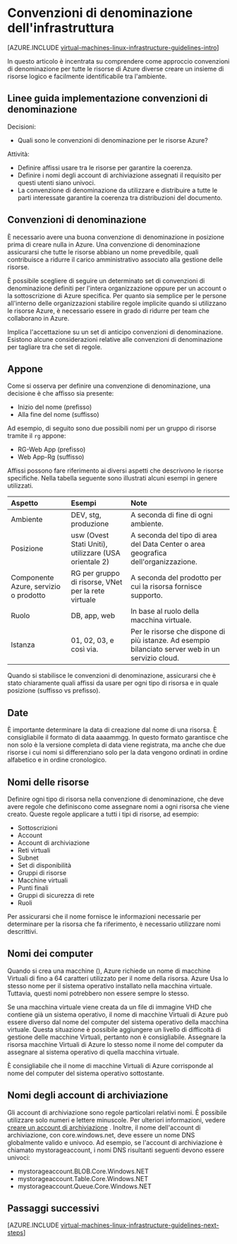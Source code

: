 <properties
    pageTitle="Infrastruttura indicazioni per la denominazione | Microsoft Azure"
    description="Informazioni sulle linee guida di progettazione e implementazione fondamentali per la denominazione di servizi di infrastruttura Azure."
    documentationCenter=""
    services="virtual-machines-linux"
    authors="iainfoulds"
    manager="timlt"
    editor=""
    tags="azure-resource-manager"/>

<tags
    ms.service="virtual-machines-linux"
    ms.workload="infrastructure-services"
    ms.tgt_pltfrm="vm-linux"
    ms.devlang="na"
    ms.topic="article"
    ms.date="09/08/2016"
    ms.author="iainfou"/>

# <a name="infrastructure-naming-guidelines"></a>Convenzioni di denominazione dell'infrastruttura

[AZURE.INCLUDE [virtual-machines-linux-infrastructure-guidelines-intro](../../includes/virtual-machines-linux-infrastructure-guidelines-intro.md)] 

In questo articolo è incentrata su comprendere come approccio convenzioni di denominazione per tutte le risorse di Azure diverse creare un insieme di risorse logico e facilmente identificabile tra l'ambiente.

## <a name="implementation-guidelines-for-naming-conventions"></a>Linee guida implementazione convenzioni di denominazione

Decisioni:

- Quali sono le convenzioni di denominazione per le risorse Azure?

Attività:

- Definire affissi usare tra le risorse per garantire la coerenza.
- Definire i nomi degli account di archiviazione assegnati il requisito per questi utenti siano univoci.
- La convenzione di denominazione da utilizzare e distribuire a tutte le parti interessate garantire la coerenza tra distribuzioni del documento.

## <a name="naming-conventions"></a>Convenzioni di denominazione

È necessario avere una buona convenzione di denominazione in posizione prima di creare nulla in Azure. Una convenzione di denominazione assicurarsi che tutte le risorse abbiano un nome prevedibile, quali contribuisce a ridurre il carico amministrativo associato alla gestione delle risorse.

È possibile scegliere di seguire un determinato set di convenzioni di denominazione definiti per l'intera organizzazione oppure per un account o la sottoscrizione di Azure specifica. Per quanto sia semplice per le persone all'interno delle organizzazioni stabilire regole implicite quando si utilizzano le risorse Azure, è necessario essere in grado di ridurre per team che collaborano in Azure.

Implica l'accettazione su un set di anticipo convenzioni di denominazione. Esistono alcune considerazioni relative alle convenzioni di denominazione per tagliare tra che set di regole.

## <a name="affixes"></a>Appone

Come si osserva per definire una convenzione di denominazione, una decisione è che affisso sia presente:

- Inizio del nome (prefisso)
- Alla fine del nome (suffisso)

Ad esempio, di seguito sono due possibili nomi per un gruppo di risorse tramite il `rg` appone:

- RG-Web App (prefisso)
- Web App-Rg (suffisso)

Affissi possono fare riferimento ai diversi aspetti che descrivono le risorse specifiche. Nella tabella seguente sono illustrati alcuni esempi in genere utilizzati.

| Aspetto                               | Esempi                                                               | Note                                                                                                      |
|:-------------------------------------|:-----------------------------------------------------------------------|:-----------------------------------------------------------------------------------------------------------|
| Ambiente                          | DEV, stg, produzione                                                         | A seconda di fine di ogni ambiente.                                                     |
| Posizione                             | usw (Ovest Stati Uniti), utilizzare (USA orientale 2)                                         | A seconda del tipo di area del Data Center o area geografica dell'organizzazione.                               |
| Componente Azure, servizio o prodotto | RG per gruppo di risorse, VNet per la rete virtuale                        | A seconda del prodotto per cui la risorsa fornisce supporto.                                          |
| Ruolo                                 | DB, app, web                                                           | In base al ruolo della macchina virtuale.                                                              |
| Istanza                             | 01, 02, 03, e così via.                                                       | Per le risorse che dispone di più istanze. Ad esempio bilanciato server web in un servizio cloud. |


Quando si stabilisce le convenzioni di denominazione, assicurarsi che è stato chiaramente quali affissi da usare per ogni tipo di risorsa e in quale posizione (suffisso vs prefisso).

## <a name="dates"></a>Date

È importante determinare la data di creazione dal nome di una risorsa. È consigliabile il formato di data aaaammgg. In questo formato garantisce che non solo è la versione completa di data viene registrata, ma anche che due risorse i cui nomi si differenziano solo per la data vengono ordinati in ordine alfabetico e in ordine cronologico.

## <a name="naming-resources"></a>Nomi delle risorse

Definire ogni tipo di risorsa nella convenzione di denominazione, che deve avere regole che definiscono come assegnare nomi a ogni risorsa che viene creato. Queste regole applicare a tutti i tipi di risorse, ad esempio:

- Sottoscrizioni
- Account
- Account di archiviazione
- Reti virtuali
- Subnet
- Set di disponibilità
- Gruppi di risorse
- Macchine virtuali
- Punti finali
- Gruppi di sicurezza di rete
- Ruoli

Per assicurarsi che il nome fornisce le informazioni necessarie per determinare per la risorsa che fa riferimento, è necessario utilizzare nomi descrittivi.

## <a name="computer-names"></a>Nomi dei computer

Quando si crea una macchine (), Azure richiede un nome di macchine Virtuali di fino a 64 caratteri utilizzato per il nome della risorsa. Azure Usa lo stesso nome per il sistema operativo installato nella macchina virtuale. Tuttavia, questi nomi potrebbero non essere sempre lo stesso.

Se una macchina virtuale viene creata da un file di immagine VHD che contiene già un sistema operativo, il nome di macchine Virtuali di Azure può essere diverso dal nome del computer del sistema operativo della macchina virtuale. Questa situazione è possibile aggiungere un livello di difficoltà di gestione delle macchine Virtuali, pertanto non è consigliabile. Assegnare la risorsa macchine Virtuali di Azure lo stesso nome il nome del computer da assegnare al sistema operativo di quella macchina virtuale.

È consigliabile che il nome di macchine Virtuali di Azure corrisponde al nome del computer del sistema operativo sottostante.

## <a name="storage-account-names"></a>Nomi degli account di archiviazione

Gli account di archiviazione sono regole particolari relativi nomi. È possibile utilizzare solo numeri e lettere minuscole. Per ulteriori informazioni, vedere [creare un account di archiviazione](../storage/storage-create-storage-account.md#create-a-storage-account) . Inoltre, il nome dell'account di archiviazione, con core.windows.net, deve essere un nome DNS globalmente valido e univoco. Ad esempio, se l'account di archiviazione è chiamato mystorageaccount, i nomi DNS risultanti seguenti devono essere univoci:

- mystorageaccount.BLOB.Core.Windows.NET
- mystorageaccount.Table.Core.Windows.NET
- mystorageaccount.Queue.Core.Windows.NET


## <a name="next-steps"></a>Passaggi successivi
[AZURE.INCLUDE [virtual-machines-linux-infrastructure-guidelines-next-steps](../../includes/virtual-machines-linux-infrastructure-guidelines-next-steps.md)] 